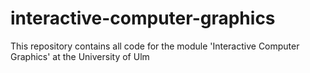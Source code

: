 # interactive-computer-graphics
This repository contains all code for the module 'Interactive Computer Graphics' at the University of Ulm
